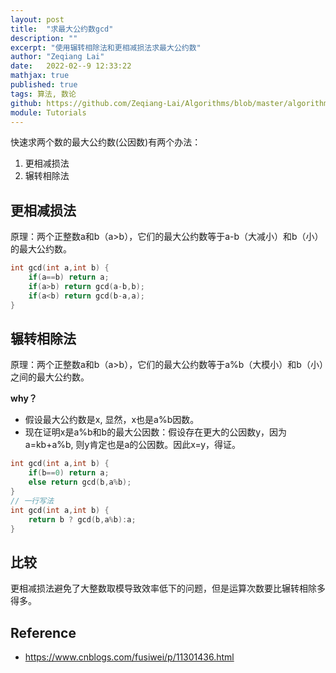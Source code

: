 ```yaml
---
layout: post
title:  "求最大公约数gcd"
description: ""
excerpt: "使用辗转相除法和更相减损法求最大公约数"
author: "Zeqiang Lai"
date:   2022-02--9 12:33:22
mathjax: true
published: true
tags: 算法, 数论
github: https://github.com/Zeqiang-Lai/Algorithms/blob/master/algorithm/math/exgcd.cpp
module: Tutorials
---
```


快速求两个数的最大公约数(公因数)有两个办法：

1. 更相减损法
2. 辗转相除法

## 更相减损法

原理：两个正整数a和b（a>b），它们的最大公约数等于a-b（大减小）和b（小）的最大公约数。

```c
int gcd(int a,int b) {
    if(a==b) return a;
    if(a>b) return gcd(a-b,b);
    if(a<b) return gcd(b-a,a);
}
```

## 辗转相除法

原理：两个正整数a和b（a>b），它们的最大公约数等于a%b（大模小）和b（小）之间的最大公约数。

**why？**

- 假设最大公约数是x, 显然，x也是a%b因数。
- 现在证明x是a%b和b的最大公因数：假设存在更大的公因数y，因为a=kb+a%b, 则y肯定也是a的公因数。因此x=y，得证。

```c
int gcd(int a,int b) {
    if(b==0) return a;
    else return gcd(b,a%b);
}
// 一行写法
int gcd(int a,int b) {
    return b ? gcd(b,a%b):a;
}
```

## 比较

更相减损法避免了大整数取模导致效率低下的问题，但是运算次数要比辗转相除多得多。

## Reference

- https://www.cnblogs.com/fusiwei/p/11301436.html
